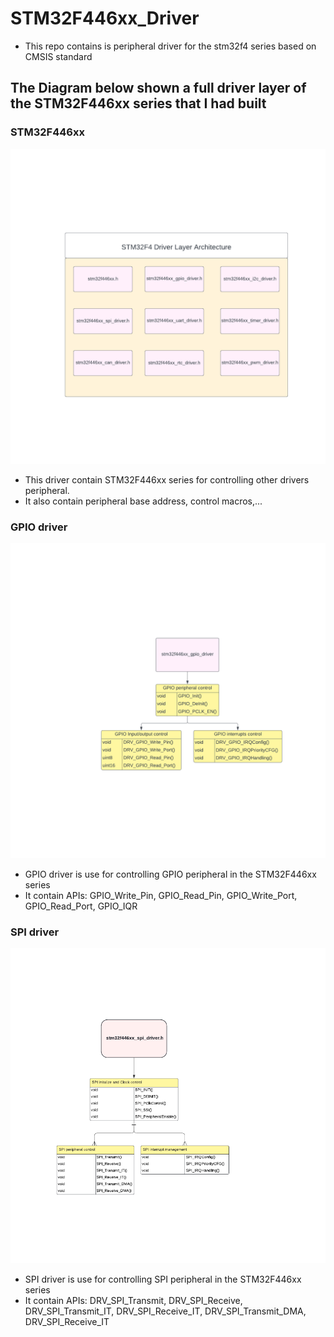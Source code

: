 # STM32F446xx_Driver
- This repo contains is peripheral driver for the stm32f4 series based on CMSIS standard
## The Diagram below shown a full driver layer of the STM32F446xx series that I had built <br/>
### STM32F446xx 
![HAL](Images/HAL.png)
- This driver contain STM32F446xx series for controlling other drivers peripheral.
- It also contain peripheral base address, control macros,...
### GPIO driver 
![GPIO](Images/GPIO.png)
- GPIO driver is use for controlling GPIO peripheral in the STM32F446xx series 
- It contain APIs: GPIO_Write_Pin, GPIO_Read_Pin, GPIO_Write_Port, GPIO_Read_Port, GPIO_IQR <br/>

### SPI driver 
![SPI](Images/SPI.png)
- SPI driver is use for controlling SPI peripheral in the STM32F446xx series 
- It contain APIs: DRV_SPI_Transmit, DRV_SPI_Receive, DRV_SPI_Transmit_IT, DRV_SPI_Receive_IT, DRV_SPI_Transmit_DMA, DRV_SPI_Receive_IT <br/>
